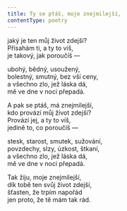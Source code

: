 ```yaml
---
title: Ty se ptáš, moje znejmilejší,
contentType: poetry
---
```


<section>

jaký je ten můj život zdejší?  
Přísahám ti, a ty to víš,  
je takový, jak poroučíš —

</section>

<section>

ubohý, bědný, usoužený,  
bolestný, smutný, bez vší ceny,  
a všechno zlo, jež láska dá,  
mě ve dne v noci přepadá.

</section>

<section>

A pak se ptáš, má znejmilejší,  
kdo provází můj život zdejší?  
Provází jej, a ty to víš,  
jedině to, co poroučíš —

</section>

<section>

stesk, starost, smutek, sužování,  
povzdechy, slzy, úzkost, štkaní,  
a všechno zlo, jež láska dá,  
mě ve dne v noci přepadá.

</section>

<section>

Tak žiju, moje znejmilejší,  
dík tobě ten svůj život zdejší,  
šťasten, že trpím napořád  
jen proto, že tě mám tak rád.

</section>
